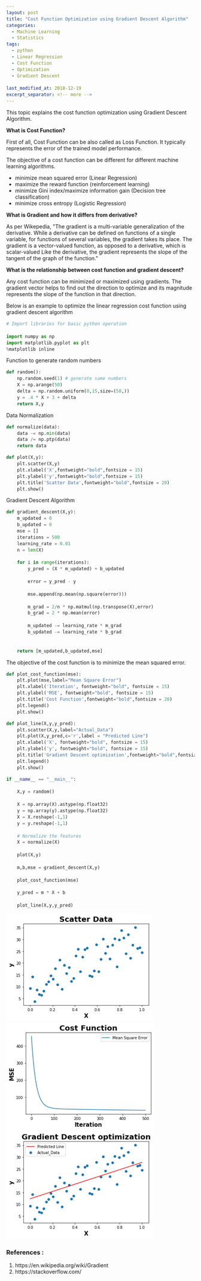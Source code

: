 ```yaml
---
layout: post
title: "Cost Function Optimization using Gradient Descent Algorithm"
categories:
  - Machine Learning
  - Statistics
tags:
  - python
  - Linear Regression
  - Cost Function
  - Optimization
  - Gradient Descent

last_modified_at: 2018-12-19
excerpt_separator: <!-- more -->
---
```


This topic explains the cost function optimization using Gradient Descent Algorithm.

<!-- more -->

<b>What is Cost Function?</b>

   First of all, Cost Function can be also called as Loss Function. It typically represents the error of the trained model performance.

The objective of a cost function can be different for different machine learning algorithms.

- minimize mean squared error (Linear Regression)
- maximize the reward function (reinforcement learning)
- minimize Gini index/maximize information gain (Decision tree classification)
- minimize cross entropy (Logistic Regression)

<b>What is Gradient and how it differs from derivative?</b>

As per Wikepedia, "The gradient is a multi-variable generalization of the derivative.
While a derivative can be defined on functions of a single variable, for functions of several variables, the gradient takes its place.
The gradient is a vector-valued function, as opposed to a derivative, which is scalar-valued
Like the derivative, the gradient represents the slope of the tangent of the graph of the function."


<b>What is the relationship between cost function and gradient descent?</b>

Any cost function can be minimized or maximized using gradients.
The gradient vector helps to find out the direction to optimize and its magnitude represents the slope of the function in that direction.

Below is an example to optimize the linear regression cost function using gradient descent algorithm

```python
# Import libraries for basic python operation

import numpy as np
import matplotlib.pyplot as plt
%matplotlib inline
```

Function to generate random numbers

```python
def random():
    np.random.seed(1) # generate same numbers
    X = np.arange(50)
    delta = np.random.uniform(0,15,size=(50,))
    y = .4 * X + 3 + delta
    return X,y
```

Data Normalization

```python
def normalize(data):
    data -= np.min(data)
    data /= np.ptp(data)
    return data
```


```python
def plot(X,y):
    plt.scatter(X,y)
    plt.xlabel('X',fontweight="bold",fontsize = 15)
    plt.ylabel('y',fontweight="bold",fontsize = 15)
    plt.title('Scatter Data',fontweight="bold",fontsize = 20)
    plt.show()
```

Gradient Descent Algorithm

```python
def gradient_descent(X,y):
    m_updated = 0
    b_updated = 0
    mse = []
    iterations = 500
    learning_rate = 0.01
    n = len(X)

    for i in range(iterations):
        y_pred = (X * m_updated) + b_updated

        error = y_pred - y

        mse.append(np.mean(np.square(error)))

        m_grad = 2/n * np.matmul(np.transpose(X),error)
        b_grad = 2 * np.mean(error)

        m_updated -= learning_rate * m_grad
        b_updated -= learning_rate * b_grad


    return [m_updated,b_updated,mse]
```

The objective of the cost function is to minimize the mean squared error.

```python
def plot_cost_function(mse):
    plt.plot(mse,label="Mean Square Error")
    plt.xlabel('Iteration', fontweight="bold", fontsize = 15)
    plt.ylabel('MSE', fontweight="bold", fontsize = 15)
    plt.title('Cost Function',fontweight="bold",fontsize = 20)
    plt.legend()
    plt.show()   
```


```python
def plot_line(X,y,y_pred):
    plt.scatter(X,y,label="Actual_Data")
    plt.plot(X,y_pred,c='r',label = "Predicted Line")
    plt.xlabel('X', fontweight="bold", fontsize = 15)
    plt.ylabel('y', fontweight="bold", fontsize = 15)
    plt.title('Gradient Descent optimization',fontweight="bold",fontsize = 20)
    plt.legend()
    plt.show()  
```


```python
if __name__ == "__main__":

    X,y = random()

    X = np.array(X).astype(np.float32)
    y = np.array(y).astype(np.float32)
    X = X.reshape(-1,1)
    y = y.reshape(-1,1)

    # Normalize the features
    X = normalize(X)

    plot(X,y)

    m,b,mse = gradient_descent(X,y)

    plot_cost_function(mse)

    y_pred = m * X + b

    plot_line(X,y,y_pred)


```

<img src="/images/output_19_0.png">


<img src="/images/output_19_1.png">


<img src="/images/output_19_2.png">


### References :
<ol>
  <li> https://en.wikipedia.org/wiki/Gradient </li>
  <li> https://stackoverflow.com/ </li>
</ol>
